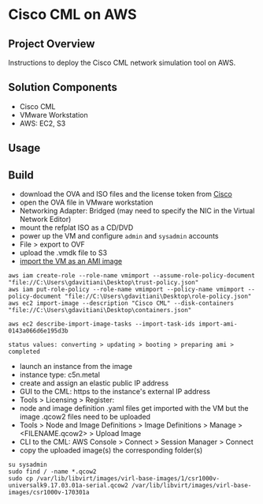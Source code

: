 # Cisco CML on AWS


## Project Overview
Instructions to deploy the Cisco CML network simulation tool on AWS.


## Solution Components
- Cisco CML
- VMware Workstation
- AWS: EC2, S3


## Usage


## Build
- download the OVA and ISO files and the license token from [Cisco](https://learningnetworkstore.cisco.com/myaccount)
- open the OVA file in VMware workstation
- Networking Adapter: Bridged (may need to specify the NIC in the Virtual Network Editor)
- mount the refplat ISO as a CD/DVD
- power up the VM and configure `admin` and `sysadmin` accounts
- File > export to OVF
 - upload the .vmdk file to S3
 - [import the VM as an AMI image](https://docs.aws.amazon.com/vm-import/latest/userguide/vmimport-image-import.html)
```
aws iam create-role --role-name vmimport --assume-role-policy-document "file://C:\Users\gdavitiani\Desktop\trust-policy.json"
aws iam put-role-policy --role-name vmimport --policy-name vmimport --policy-document "file://C:\Users\gdavitiani\Desktop\role-policy.json"
aws ec2 import-image --description "Cisco CML" --disk-containers "file://C:\Users\gdavitiani\Desktop\containers.json"

aws ec2 describe-import-image-tasks --import-task-ids import-ami-0143a066d6e195d3b

status values: converting > updating > booting > preparing ami > completed
```

- launch an instance from the image
- instance type: c5n.metal
- create and assign an elastic public IP address
- GUI to the CML: https to the instance's external IP address
- Tools > Licensing > Register: <TOKEN>
- node and image definition .yaml files get imported with the VM but the image .qcow2 files need to be uploaded
- Tools > Node and Image Definitions > Image Definitions > Manage > <FILENAME.qcow2> > Upload Image
- CLI to the CML: AWS Console > Connect > Session Manager > Connect
- copy the uploaded image(s) the corresponding folder(s)
```
su sysadmin
sudo find / -name *.qcow2
sudo cp /var/lib/libvirt/images/virl-base-images/1/csr1000v-universalk9.17.03.01a-serial.qcow2 /var/lib/libvirt/images/virl-base-images/csr1000v-170301a
```
